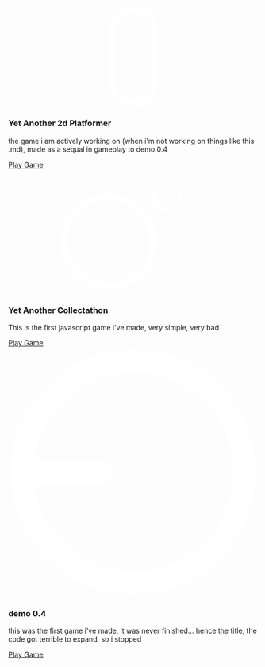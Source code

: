 
<div class="background">
        <body>
          <div class="container" order: 10>
             <div class="card">
               <div class="face face1">
                 <div class="content">
                    <svg id="ecdaNrmeyOh1" xmlns="http://www.w3.org/2000/svg" xmlns:xlink="http://www.w3.org/1999/xlink" viewBox="0 0 300 130" shape-rendering="geometricPrecision" text-rendering="geometricPrecision"><rect width="121.559298" height="261.770552" rx="60.78" ry="60.78" transform="matrix(.429112 0 0 0.429112 123.918723 12.796025)" fill="rgba(210,219,237,0)" stroke="#fff" stroke-width="15"/></svg>
                    <h3>Yet Another 2d Platformer</h3>
                 </div>
               </div>
               <div class="face face2">
                 <div class="content">
                   <p> the game i am actively working on (when i'm not working on things like this .md), made as a sequal in gameplay to demo 0.4</p>
                   <a href="https://loglot.github.io/yet-another-2d-platformer/" type="button">Play Game</a>
                 </div>
               </div>
            </div>
            <div class="card">
               <div class="face face1">
                 <div class="content">
                    <svg id="ecXREiLwJGa1" xmlns="http://www.w3.org/2000/svg" xmlns:xlink="http://www.w3.org/1999/xlink" viewBox="0 0 300 150" shape-rendering="geometricPrecision" text-rendering="geometricPrecision"><ellipse rx="69.784042" ry="69.784042" transform="matrix(.768937 0 0 0.768937 120.677304 87.401931)" fill="rgba(210,219,237,0)" stroke="#fff" stroke-width="10"/><ellipse rx="37.464705" ry="37.464705" transform="matrix(.426083 0 0 0.426083 190.29991 33.742399)" fill="rgba(210,219,237,0)" stroke="#fff" stroke-width="10"/></svg>
                <h3>Yet Another Collectathon</h3>
                </div>
               </div>
               <div class="face face2">
                 <div class="content">
                   <p> This is the first javascript game i've made, very simple, very bad</p>
                   <a href="https://loglot.github.io/Yet-Another-Collectathon/" type="button">Play Game</a>
                 </div>
               </div>
            </div>
            <div class="card">
               <div class="face face1">
                 <div class="content">
                    <svg id="e4YEs2e8H1p1" xmlns="http://www.w3.org/2000/svg" xmlns:xlink="http://www.w3.org/1999/xlink" viewBox="0 0 300 300" shape-rendering="geometricPrecision" text-rendering="geometricPrecision"><ellipse rx="145.962677" ry="145.962677" transform="matrix(.913055 0 0 0.913055 150 150)" fill="rgba(0,0,0,0)" stroke="#fff" stroke-width="30"/><rect width="124.349543" height="23.497219" rx="11.75" ry="11.75" transform="matrix(.945022 0 0 1.196104 7.455568 135.947442)" fill="#fff" stroke-width="0"/></svg>
                    <h3>demo 0.4</h3>
                 </div>
               </div>
               <div class="face face2">
                 <div class="content">
                   <p> this was the first game i've made, it was never finished... hence the title, the code got terrible to expand, so i stopped</p>
                   <a href="https://loglot.github.io/abandoned-game/" type="button">Play Game</a>
                 </div>
               </div>
            </div>
          </div>
        </body>
    </div>

<!--
**loglot/loglot** is a ✨ _special_ ✨ repository because its `README.md` (this file) appears on your GitHub profile.

Here are some ideas to get you started:

- 🔭 I’m currently working on ...
- 🌱 I’m currently learning ...
- 👯 I’m looking to collaborate on ...
- 🤔 I’m looking for help with ...
- 💬 Ask me about ...
- 📫 How to reach me: ...
- 😄 Pronouns: ...
- ⚡ Fun fact: ...
-->
